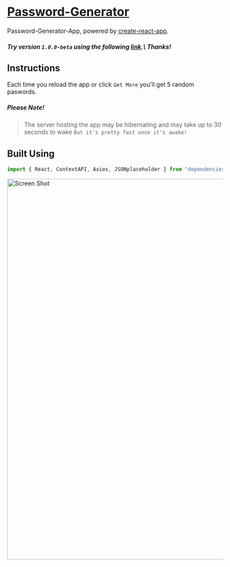 # [Password-Generator](https://damp-crag-59427.herokuapp.com/)

Password-Generator-App, powered by [create-react-app](https://github.com/cwooz/create-react-app).

##### Try version `1.0.0-beta` using the following [link](https://damp-crag-59427.herokuapp.com/).\ Thanks!

## Instructions
Each time you reload the app or click `Get More` you’ll get 5 random paswords.
##### Please Note!
>The server hosting the app may be hibernating and may take up to 30 seconds to wake 
`But it's pretty fast once it's awake!`

## Built Using

```javascript
import { React, ContextAPI, Axios, JSONplaceholder } from "dependencies";
```

<img alt='Screen Shot' src="https://farm1.staticflickr.com/854/28997381857_d5a38d2b32_o.png" width="890">
